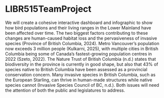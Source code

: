 # LIBR515TeamProject
We will create a cohesive interactive dashboard and infographic to show how bird populations and their living ranges in the Lower Mainland have been affected over time. The two biggest factors contributing to these changes are human-caused habitat loss and the pervasiveness of invasive species (Province of British Columbia, 2024). Metro Vancouver’s population now exceeds 3 million people (Kulkarni, 2025), with multiple cities in British Columbia being some of Canada’s fastest-growing population centres in 2022 (Szeto, 2022). The Nature Trust of British Columbia (n.d.) states that biodiversity in the province is currently in good shape, but also that 43% of species native to British Columbia have been assessed as a provincial conservation concern. Many invasive species in British Columbia, such as the European Starling, can thrive in human-made structures while native species cannot (Invasive Species Council of BC, n.d.). Both issues will need the attention of both the public and legislatures to address.

